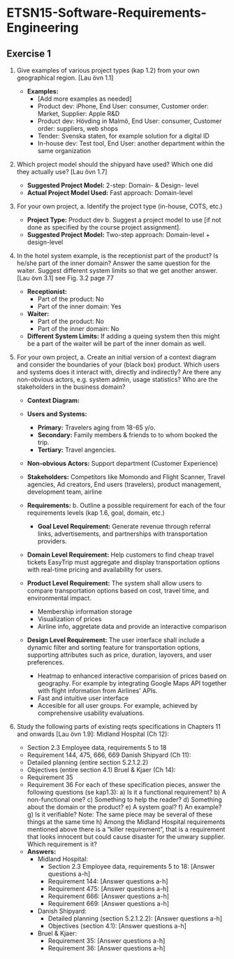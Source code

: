 # ETSN15-Software-Requirements-Engineering

## Exercise 1

1. Give examples of various project types (kap 1.2) from your own geographical region. [Lau övn 1.1]

   - **Examples:**
     - [Add more examples as needed]
     - Product dev: iPhone, End User: consumer, Customer order: Market, Supplier: Apple R&D
     - Product dev: Hövding in Malmö, End User: consumer, Customer order: suppliers, web shops
     - Tender: Svenska staten, for example solution for a digital ID
     - In-house dev: Test tool, End User: another department within the same organization

2. Which project model should the shipyard have used? Which one did they actually use? [Lau övn 1.7]

   - **Suggested Project Model:** 2-step: Domain- & Design- level
   - **Actual Project Model Used:** Fast approach: Domain-level

3. For your own project,
   a. Identify the project type (in-house, COTS, etc.)

   - **Project Type:** Product dev
     b. Suggest a project model to use [if not done as specified by the course project assignment].
   - **Suggested Project Model:** Two-step approach: Domain-level + design-level

4. In the hotel system example, is the receptionist part of the product? Is he/she part of the inner domain?
   Answer the same question for the waiter. Suggest different system limits so that we get another answer.
   [Lau övn 3.1] see Fig. 3.2 page 77

   - **Receptionist:**
     - Part of the product: No
     - Part of the inner domain: Yes
   - **Waiter:**
     - Part of the product: No
     - Part of the inner domain: No
   - **Different System Limits:** If adding a queing system then this might be a part of the waiter will be part of the inner domain as well.

5. For your own project,
   a. Create an initial version of a context diagram and consider the boundaries of your (black box) product.
   Which users and systems does it interact with, directly and indirectly? Are there any non-obvious actors,
   e.g. system admin, usage statistics? Who are the stakeholders in the business domain?

   - **Context Diagram:**
   - **Users and Systems:**
     - **Primary:** Travelers aging from 18-65 y/o.
     - **Secondary:** Family members & friends to to whom booked the trip.
     - **Tertiary:** Travel angencies.
   - **Non-obvious Actors:** Support department (Customer Experience)
   - **Stakeholders:** Competitors like Momondo and Flight Scanner, Travel agencies, Ad creators, End users (travelers), product management, development team, airline

   - **Requirements:** b. Outline a possible requirement for each of the four requirements levels (kap 1.6, goal, domain, etc.)
     - **Goal Level Requirement:** Generate revenue through referral links, advertisements, and partnerships with transportation providers.
   - **Domain Level Requirement:** Help customers to find cheap travel tickets
   EasyTrip must aggregate and display transportation options with real-time pricing and availability for users.
   - **Product Level Requirement:** The system shall allow users to compare transportation options based on cost, travel time, and environmental impact.
     -  Membership information storage
     -  Visualization of prices
     -  Airline info, aggretate data and provide an interactive comparison
   - **Design Level Requirement:** The user interface shall include a dynamic filter and sorting feature for transportation options, supporting attributes such as price, duration, layovers, and user preferences.
     - Heatmap to enhanced interactive comparision of prices based on geography. For example by integrating Google Maps API together with flight information from Airlines' APIs.
     - Fast and intuitive user interface
     - Accesible for all user groups. For example, achieved by comprehensive usability evaluations.
6. Study the following parts of existing reqts specifications in Chapters 11 and onwards [Lau övn 1.9]:
   Midland Hospital (Ch 12):
   - Section 2.3 Employee data, requirements 5 to 18
   - Requirement 144, 475, 666, 669
     Danish Shipyard (Ch 11):
   - Detailed planning (entire section 5.2.1.2.2)
   - Objectives (entire section 4.1)
     Bruel & Kjaer (Ch 14):
   - Requirement 35
   - Requirement 36
     For each of these specification pieces, answer the following questions (se kap1.3):
     a) Is it a functional requirement?
     b) A non-functional one?
     c) Something to help the reader?
     d) Something about the domain or the product?
     e) A system goal?
     f) An example?
     g) Is it verifiable?
     Note: The same piece may be several of these things at the same time
     h) Among the Midland Hospital requirements mentioned above there is a “killer requirement”, that is a
     requirement that looks innocent but could cause disaster for the unwary supplier. Which requirement is it?
   * **Answers:**
     - Midland Hospital:
       - Section 2.3 Employee data, requirements 5 to 18: [Answer questions a-h]
       - Requirement 144: [Answer questions a-h]
       - Requirement 475: [Answer questions a-h]
       - Requirement 666: [Answer questions a-h]
       - Requirement 669: [Answer questions a-h]
     - Danish Shipyard:
       - Detailed planning (section 5.2.1.2.2): [Answer questions a-h]
       - Objectives (section 4.1): [Answer questions a-h]
     - Bruel & Kjaer:
       - Requirement 35: [Answer questions a-h]
       - Requirement 36: [Answer questions a-h]
